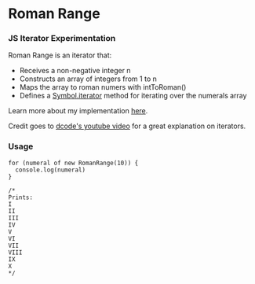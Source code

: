 # Roman Range

### JS Iterator Experimentation
Roman Range is an iterator that:
- Receives a non-negative integer n
- Constructs an array of integers from 1 to n
- Maps the array to roman numers with intToRoman()
- Defines a [Symbol.iterator](https://developer.mozilla.org/en-US/docs/Web/JavaScript/Reference/Global_Objects/Symbol/iterator) method for iterating over the numerals array

Learn more about my implementation [here](RomanRange.js).

Credit goes to [dcode's youtube video](https://www.youtube.com/watch?v=2oU-DfdWM0c) for a great explanation on iterators.

### Usage
```
for (numeral of new RomanRange(10)) {
  console.log(numeral)
}

/* 
Prints:
I
II
III
IV
V
VI
VII
VIII
IX
X 
*/
```
